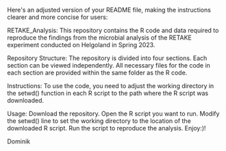 
Here's an adjusted version of your README file, making the instructions clearer and more concise for users:

RETAKE_Analysis:
This repository contains the R code and data required to reproduce the findings from the microbial analysis of the RETAKE experiment conducted on Helgoland in Spring 2023.

Repository Structure:
The repository is divided into four sections. Each section can be viewed independently. All necessary files for the code in each section are provided within the same folder as the R code.

Instructions:
To use the code, you need to adjust the working directory in the setwd() function in each R script to the path where the R script was downloaded.

Usage:
Download the repository.
Open the R script you want to run.
Modify the setwd() line to set the working directory to the location of the downloaded R script.
Run the script to reproduce the analysis.
Enjoy:)!

Dominik
